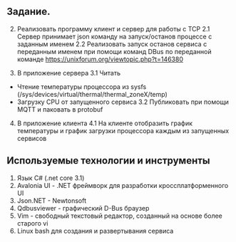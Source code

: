 ## Задание.

2. Реализовать программу клиент и сервер для работы с TCP
2.1 Сервер принимает json команду на запуск/останов процессе с заданным именем
2.2 Реализовать запуск останов сервиса c переданным именем при помощи команд DBus по переданной команде
  https://unixforum.org/viewtopic.php?t=146380
  
3. В приложение сервера
3.1 Читать
- Чтение температуры процессора из sysfs (/sys/devices/virtual/thermal/thermal_zoneX/temp)
- Загрузку CPU от запущенного сервиса
3.2 Публиковать при помощи MQTT и паковать в protobuf

4. В приложение клиента
4.1 На клиенте отобразить график температуры и график загрузки процессора каждым из запущенных сервисов

## Используемые технологии и инструменты
1. Язык С# (.net core 3.1)
2. Avalonia UI -  .NET фреймворк для разработки кроссплатформенного UI
3. Json.NET - Newtonsoft
4. Qdbusviewer - графический D-Bus браузер
5. Vim - свободный текстовый редактор, созданный на основе более старого vi
6. Linux bash для создания и развертывания сервиса